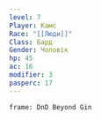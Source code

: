 ```yaml
---
level: 7
Player: Камс
Race: "[[Люди]]"
Class: Бард
Gender: Чоловік
hp: 45
ac: 16
modifier: 3
pasperc: 17
---
```


```custom-frames
frame: DnD Beyond Gin
```